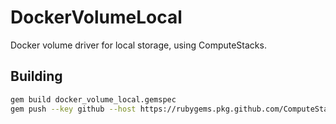 # DockerVolumeLocal

Docker volume driver for local storage, using ComputeStacks.

## Building

```bash
gem build docker_volume_local.gemspec
gem push --key github --host https://rubygems.pkg.github.com/ComputeStacks docker_volume_local-0.1.0.gem
```
